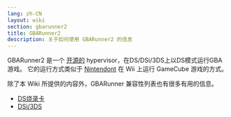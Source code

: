 ```yaml
---
lang: zh-CN
layout: wiki
section: gbarunner2
title: GBARunner2
description: 关于如何使用 GBARunner2 的信息
---
```


GBARunner2 是一个 [开源的](https://github.com/Gericom/GBARunner2) hypervisor，在DS/DSi/3DS上以DS模式运行GBA游戏。 它的运行方式类似于 [Nintendont](https://github.com/FIX94/Nintendont) 在 Wii 上运行 GameCube 游戏的方式。

除了本 Wiki 所提供的内容外，GBARunner 兼容性列表也有很多有用的信息。
- [DS烧录卡](https://wiki.gbatemp.net/wiki/GBARunner2)
- [DSi/3DS](https://wiki.gbatemp.net/wiki/GBARunner2/DSi_3DS_Compatibility_List)
